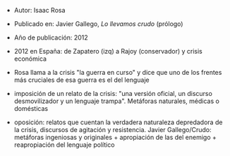 - Autor: Isaac Rosa
- Publicado en: Javier Gallego, *Lo llevamos crudo* (prólogo)
- Año de publicación: 2012

- 2012 en España: de Zapatero (izq) a Rajoy (conservador) y crisis económica
- Rosa llama a la crisis "la guerra en curso" y dice que uno de los frentes más cruciales de esa guerra es el del lenguaje
- imposición de un relato de la crisis: "una versión oficial, un discurso desmovilizador y un lenguaje trampa". Metáforas naturales, médicas o domésticas
- oposición: relatos que cuentan la verdadera naturaleza depredadora de la crisis, discursos de agitación y resistencia. Javier Gallego/Crudo: metáforas ingeniosas y originales + apropiación de las del enemigo + reapropiación del lenguaje político
